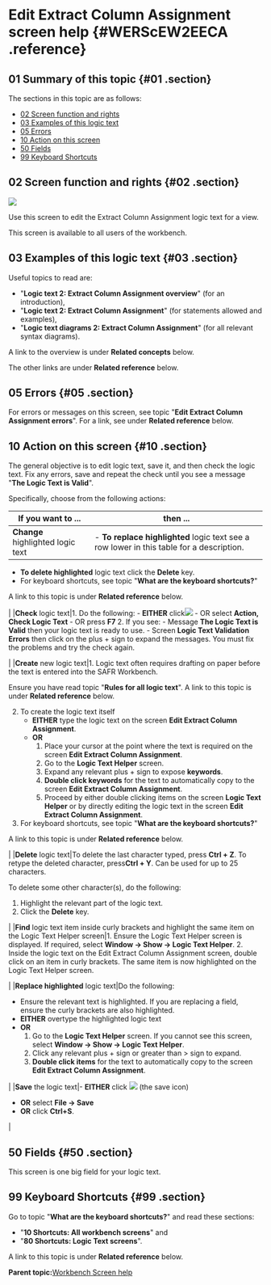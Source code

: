 # Edit Extract Column Assignment screen help {#WERScEW2EECA .reference}

## 01 Summary of this topic {#01 .section}

The sections in this topic are as follows:

-   [02 Screen function and rights](WERScEW2EECA.md#02)
-   [03 Examples of this logic text](WERScEW2EECA.md#03)
-   [05 Errors](WERScEW2EECA.md#05)
-   [10 Action on this screen](WERScEW2EECA.md#10)
-   [50 Fields](WERScEW2EECA.md#50)
-   [99 Keyboard Shortcuts](WERScEW2EECA.md#99)

## 02 Screen function and rights {#02 .section}

![](images/Edit_View_72_EECA_01.gif)

Use this screen to edit the Extract Column Assignment logic text for a view.

This screen is available to all users of the workbench.

## 03 Examples of this logic text {#03 .section}

Useful topics to read are:

-   "**Logic text 2: Extract Column Assignment overview**" \(for an introduction\),
-   "**Logic text 2: Extract Column Assignment**" \(for statements allowed and examples\),
-   "**Logic text diagrams 2: Extract Column Assignment**" \(for all relevant syntax diagrams\).

A link to the overview is under **Related concepts** below.

The other links are under **Related reference** below.

## 05 Errors {#05 .section}

For errors or messages on this screen, see topic "**Edit Extract Column Assignment errors**". For a link, see under **Related reference** below.

## 10 Action on this screen {#10 .section}

The general objective is to edit logic text, save it, and then check the logic text. Fix any errors, save and repeat the check until you see a message "**The Logic Text is Valid**".

Specifically, choose from the following actions:

|If you want to ...|then ...|
|------------------|--------|
|**Change** highlighted logic text|-   **To replace highlighted** logic text see a row lower in this table for a description.
-   **To delete highlighted** logic text click the **Delete** key.
-   For keyboard shortcuts, see topic "**What are the keyboard shortcuts?**"

A link to this topic is under **Related reference** below.


|
|**Check** logic text|1.  Do the following:
    -   **EITHER** click![](images/Icon_ValidLT_02.gif)
    -   OR select **Action, Check Logic Text**
    -   OR press **F7**
2.  If you see:
    -   Message **The Logic Text is Valid** then your logic text is ready to use.
    -   Screen **Logic Text Validation Errors** then click on the plus + sign to expand the messages. You must fix the problems and try the check again.

|
|**Create** new logic text|1.  Logic text often requires drafting on paper before the text is entered into the SAFR Workbench.

Ensure you have read topic "**Rules for all logic text**". A link to this topic is under **Related reference** below.

2.  To create the logic text itself
    -   **EITHER** type the logic text on the screen **Edit Extract Column Assignment**.
    -   **OR**
        1.  Place your cursor at the point where the text is required on the screen **Edit Extract Column Assignment**.
        2.  Go to the **Logic Text Helper** screen.
        3.  Expand any relevant plus + sign to expose **keywords**.
        4.  **Double click keywords** for the text to automatically copy to the screen **Edit Extract Column Assignment**.
        5.  Proceed by either double clicking items on the screen **Logic Text Helper** or by directly editing the logic text in the screen **Edit Extract Column Assignment**.
3.  For keyboard shortcuts, see topic "**What are the keyboard shortcuts?**"

A link to this topic is under **Related reference** below.


|
|**Delete** logic text|To delete the last character typed, press **Ctrl + Z**. To retype the deleted character, press**Ctrl + Y**. Can be used for up to 25 characters.

To delete some other character\(s\), do the following:

1.  Highlight the relevant part of the logic text.
2.  Click the **Delete** key.

|
|**Find** logic text item inside curly brackets and highlight the same item on the Logic Text Helper screen|1.  Ensure the Logic Text Helper screen is displayed. If required, select **Window -\> Show -\> Logic Text Helper**.
2.  Inside the logic text on the Edit Extract Column Assignment screen, double click on an item in curly brackets. The same item is now highlighted on the Logic Text Helper screen.

|
|**Replace highlighted** logic text|Do the following:

-   Ensure the relevant text is highlighted. If you are replacing a field, ensure the curly brackets are also highlighted.
-   **EITHER** overtype the highlighted logic text
-   **OR**
    1.  Go to the **Logic Text Helper** screen. If you cannot see this screen, select **Window -\> Show -\> Logic Text Helper**.
    2.  Click any relevant plus + sign or greater than \> sign to expand.
    3.  **Double click items** for the text to automatically copy to the screen **Edit Extract Column Assignment**.

|
|**Save** the logic text|-   **EITHER** click ![](images/Icon_Save_03.GIF) \(the save icon\)
-   **OR** select **File -\> Save**
-   **OR** click **Ctrl+S**.

|

## 50 Fields {#50 .section}

This screen is one big field for your logic text.

## 99 Keyboard Shortcuts {#99 .section}

Go to topic "**What are the keyboard shortcuts?**" and read these sections:

-   "**10 Shortcuts: All workbench screens**" and
-   "**80 Shortcuts: Logic Text screens**".

A link to this topic is under **Related reference** below.

**Parent topic:**[Workbench Screen help](../html/AAR586WEScreens.md)

